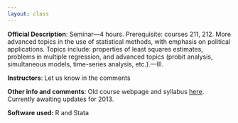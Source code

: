 ```yaml
---
layout: class
---
```


**Official Description**: Seminar—4 hours. Prerequisite: courses 211, 212. More advanced topics in the use of statistical methods, with emphasis on political applications. Topics include: properties of least squares estimates, problems in multiple regression, and advanced topics (probit analysis, simultaneous models, time-series analysis, etc.).—III.
 
**Instructors**: Let us know in the comments

**Other info and comments**: Old course webpage and syllabus [here](http://psfaculty.ucdavis.edu/bsjjones/pol21309.html).  Currently awaiting updates for 2013.

**Software used:** R and Stata